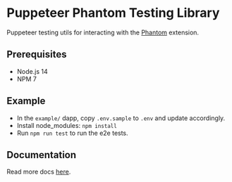 # Puppeteer Phantom Testing Library

Puppeteer testing utils for interacting with the [Phantom](https://phantom.app) extension.

## Prerequisites

- Node.js 14
- NPM 7

## Example

- In the `example/` dapp, copy `.env.sample` to `.env` and update accordingly.
- Install node_modules: `npm install`
- Run `npm run test` to run the e2e tests.

## Documentation

Read more docs [here](https://Aurory-Game.github.io/puppeteer-phantom/).
